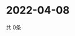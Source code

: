 # 2022-04-08
  共 0条

  <!-- BEGIN -->
  <!-- 最后更新时间Fri Apr 08 2022 00:30:29 GMT+0000 (Coordinated Universal Time) -->
  
  <!-- END -->
  
  
